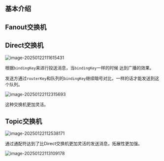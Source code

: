 ## 基本介绍



## Fanout交换机



## Direct交换机

![image-20250122111615431](https://shuaiyao85.oss-cn-qingdao.aliyuncs.com/img/202501221116476.png)

根据`bindingKey`来进行投送消息，当`bindingKey`一样的时候  达到广播的效果。

发送方通过`routerKey`和队列的`bindingKey`继续暗号对比，一样的话才能发送到这个队列。

![image-20250122112315693](https://shuaiyao85.oss-cn-qingdao.aliyuncs.com/img/202501221123725.png)

这种交换机更加灵活。

## Topic交换机

![image-20250122112538171](https://shuaiyao85.oss-cn-qingdao.aliyuncs.com/img/202501221125226.png)

通过通配符达到了比Direct交换机更加灵活的发送消息，拓展性更加强。

![image-20250122113109178](https://shuaiyao85.oss-cn-qingdao.aliyuncs.com/img/202501221131212.png)

 
